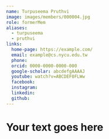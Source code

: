 ```yaml
---
name: Turpuseema Pruthvi 
image: images/members/000004.jpg 
role: formerMem
aliases:
  - turpuseema
  - pruthvi
links:
  home-page: https://example.com/
  email: example@cs.nycu.edu.tw
  phone: 
  orcid: 0000-0000-0000-000
  google-scholar: abcdefgAAAAJ
  youtube: watch?v=ABCDEF0FLWw
  facebook:
  instagram:
  linkedin:
  github:
---
```

# Your text goes here
